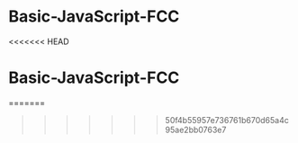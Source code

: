 # Basic-JavaScript-FCC
<<<<<<< HEAD
# Basic-JavaScript-FCC
=======
>>>>>>> 50f4b55957e736761b670d65a4c95ae2bb0763e7
